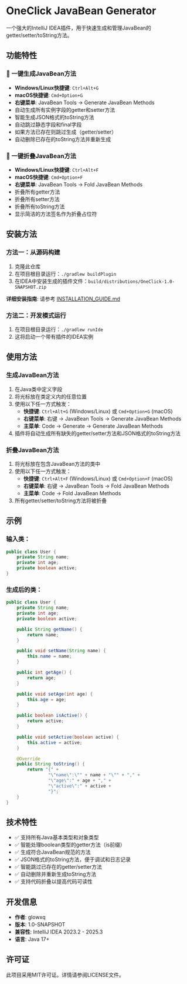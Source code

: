 # OneClick JavaBean Generator

一个强大的IntelliJ IDEA插件，用于快速生成和管理JavaBean的getter/setter/toString方法。

## 功能特性

### 🚀 一键生成JavaBean方法
- **Windows/Linux快捷键**: `Ctrl+Alt+G`
- **macOS快捷键**: `Cmd+Option+G`
- **右键菜单**: JavaBean Tools → Generate JavaBean Methods
- 自动生成所有实例字段的getter和setter方法
- 智能生成JSON格式的toString方法
- 自动跳过静态字段和final字段
- 如果方法已存在则跳过生成（getter/setter）
- 自动删除已存在的toString方法并重新生成

### 📁 一键折叠JavaBean方法
- **Windows/Linux快捷键**: `Ctrl+Alt+F`
- **macOS快捷键**: `Cmd+Option+F`
- **右键菜单**: JavaBean Tools → Fold JavaBean Methods
- 折叠所有getter方法
- 折叠所有setter方法
- 折叠所有toString方法
- 显示简洁的方法签名作为折叠占位符

## 安装方法

### 方法一：从源码构建
1. 克隆此仓库
2. 在项目根目录运行：`./gradlew buildPlugin`
3. 在IDEA中安装生成的插件文件：`build/distributions/OneClick-1.0-SNAPSHOT.zip`

**详细安装指南**: 请参考 [INSTALLATION_GUIDE.md](INSTALLATION_GUIDE.md)

### 方法二：开发模式运行
1. 在项目根目录运行：`./gradlew runIde`
2. 这将启动一个带有插件的IDEA实例

## 使用方法

### 生成JavaBean方法
1. 在Java类中定义字段
2. 将光标放在类定义内的任意位置
3. 使用以下任一方式触发：
   - **快捷键**: `Ctrl+Alt+G` (Windows/Linux) 或 `Cmd+Option+G` (macOS)
   - **右键菜单**: 右键 → JavaBean Tools → Generate JavaBean Methods
   - **主菜单**: Code → Generate → Generate JavaBean Methods
4. 插件将自动生成所有缺失的getter/setter方法和JSON格式的toString方法

### 折叠JavaBean方法
1. 将光标放在包含JavaBean方法的类中
2. 使用以下任一方式触发：
   - **快捷键**: `Ctrl+Alt+F` (Windows/Linux) 或 `Cmd+Option+F` (macOS)
   - **右键菜单**: 右键 → JavaBean Tools → Fold JavaBean Methods
   - **主菜单**: Code → Fold JavaBean Methods
3. 所有getter/setter/toString方法将被折叠

## 示例

### 输入类：
```java
public class User {
    private String name;
    private int age;
    private boolean active;
}
```

### 生成后的类：
```java
public class User {
    private String name;
    private int age;
    private boolean active;

    public String getName() {
        return name;
    }

    public void setName(String name) {
        this.name = name;
    }

    public int getAge() {
        return age;
    }

    public void setAge(int age) {
        this.age = age;
    }

    public boolean isActive() {
        return active;
    }

    public void setActive(boolean active) {
        this.active = active;
    }

    @Override
    public String toString() {
        return "{" +
                "\"name\":\"" + name + "\"" + "," +
                "\"age\":" + age + "," +
                "\"active\":" + active +
                "}";
    }
}
```

## 技术特性

- ✅ 支持所有Java基本类型和对象类型
- ✅ 智能处理boolean类型的getter方法（is前缀）
- ✅ 生成符合JavaBean规范的方法
- ✅ JSON格式的toString方法，便于调试和日志记录
- ✅ 智能跳过已存在的getter/setter方法
- ✅ 自动删除并重新生成toString方法
- ✅ 支持代码折叠以提高代码可读性

## 开发信息

- **作者**: glowxq
- **版本**: 1.0-SNAPSHOT
- **兼容性**: IntelliJ IDEA 2023.2 - 2025.3
- **语言**: Java 17+

## 许可证

此项目采用MIT许可证。详情请参阅LICENSE文件。
